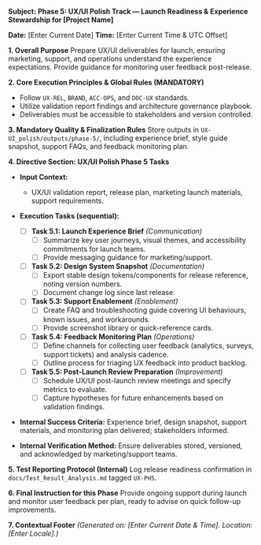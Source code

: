 **Subject: Phase 5: UX/UI Polish Track — Launch Readiness & Experience Stewardship for [Project Name]**

**Date:** [Enter Current Date]
**Time:** [Enter Current Time & UTC Offset]

**1. Overall Purpose**
Prepare UX/UI deliverables for launch, ensuring marketing, support, and operations understand the experience expectations. Provide guidance for monitoring user feedback post-release.

**2. Core Execution Principles & Global Rules (MANDATORY)**
* Follow `UX-REL`, `BRAND`, `ACC-OPS`, and `DOC-UX` standards.
* Utilize validation report findings and architecture governance playbook.
* Deliverables must be accessible to stakeholders and version controlled.

**3. Mandatory Quality & Finalization Rules**
Store outputs in `UX-UI_polish/outputs/phase-5/`, including experience brief, style guide snapshot, support FAQs, and feedback monitoring plan.

**4. Directive Section: UX/UI Polish Phase 5 Tasks**
* **Input Context:**
    * UX/UI validation report, release plan, marketing launch materials, support requirements.

* **Execution Tasks (sequential):**
    - [ ] **Task 5.1: Launch Experience Brief** *(Communication)*
        - [ ] Summarize key user journeys, visual themes, and accessibility commitments for launch teams.
        - [ ] Provide messaging guidance for marketing/support.
    - [ ] **Task 5.2: Design System Snapshot** *(Documentation)*
        - [ ] Export stable design tokens/components for release reference, noting version numbers.
        - [ ] Document change log since last release.
    - [ ] **Task 5.3: Support Enablement** *(Enablement)*
        - [ ] Create FAQ and troubleshooting guide covering UI behaviours, known issues, and workarounds.
        - [ ] Provide screenshot library or quick-reference cards.
    - [ ] **Task 5.4: Feedback Monitoring Plan** *(Operations)*
        - [ ] Define channels for collecting user feedback (analytics, surveys, support tickets) and analysis cadence.
        - [ ] Outline process for triaging UX feedback into product backlog.
    - [ ] **Task 5.5: Post-Launch Review Preparation** *(Improvement)*
        - [ ] Schedule UX/UI post-launch review meetings and specify metrics to evaluate.
        - [ ] Capture hypotheses for future enhancements based on validation findings.

* **Internal Success Criteria:** Experience brief, design snapshot, support materials, and monitoring plan delivered; stakeholders informed.
* **Internal Verification Method:** Ensure deliverables stored, versioned, and acknowledged by marketing/support teams.

**5. Test Reporting Protocol (Internal)**
Log release readiness confirmation in `docs/Test_Result_Analysis.md` tagged `UX-PH5`.

**6. Final Instruction for this Phase**
Provide ongoing support during launch and monitor user feedback per plan, ready to advise on quick follow-up improvements.

**7. Contextual Footer**
*(Generated on: [Enter Current Date & Time]. Location: [Enter Locale].)*
